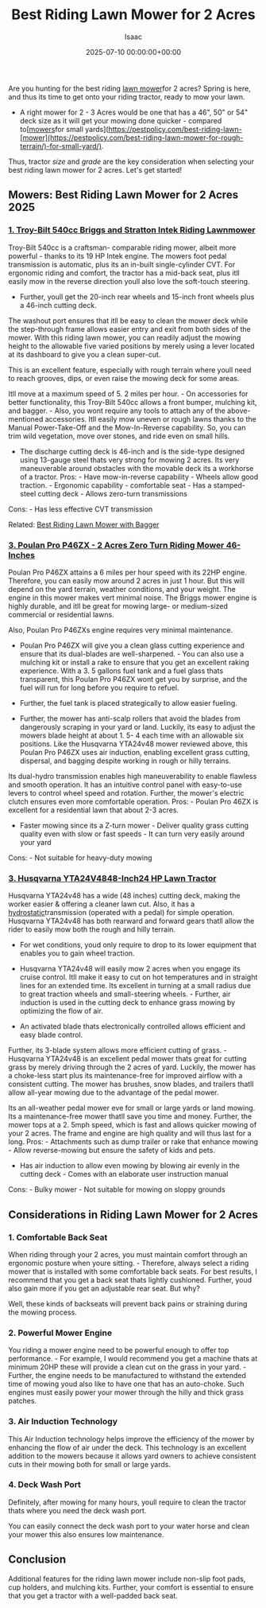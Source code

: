﻿---
title: Best Riding Lawn Mower for 2 Acres
description: Are you hunting for the best riding lawn mower for 2 acres? Spring is here, and thus its time to get onto your riding tractor, ready to mow your lawn. - A...
slug: /best-riding-lawn-mower-for-2-acres/
date: 2025-07-10 00:00:00+00:00
lastmod: 2025-07-10 00:00:00+03:00
author: Isaac
categories:
- Mowers
tags:
- mowers
- lawn
- mower
layout: post
---

Are you hunting for the best riding [lawn mower](https://web.extension.illinois.edu/lawntalk/planting/guidelines_for_mowing_lawns.cfm)for 2 acres? Spring is here, and thus its time to get onto your riding tractor, ready to mow your lawn.

- A right mower for 2 - 3 Acres would be one that has a 46", 50" or 54" deck size as it will get your mowing done quicker - compared to[[mowers](https://pestpolicy.com/best-riding-lawn-mower-for-hilly-terrain/)for small yards](https://pestpolicy.com/best-riding-lawn-[mower](https://pestpolicy.com/best-riding-lawn-mower-for-rough-terrain/)-for-small-yard/).

Thus, tractor *size* and *grade* are the key consideration when selecting your best riding lawn mower for 2 acres. Let's get started!

##  Mowers: Best Riding Lawn Mower for 2 Acres 2025

###  [1. Troy-Bilt 540cc Briggs and Stratton Intek Riding Lawnmower](https://www.amazon.com/dp/B079KBNTSM/?tag=p-policy-20)

Troy-Bilt 540cc is a craftsman- comparable riding mower, albeit more powerful - thanks to its 19 HP Intek engine. The mowers foot pedal transmission is automatic, plus its an in-built single-cylinder CVT. For ergonomic riding and comfort, the tractor has a mid-back seat, plus itll easily mow in the reverse direction youll also love the soft-touch steering.

- Further, youll get the 20-inch rear wheels and 15-inch front wheels plus a 46-inch cutting deck.

The washout port ensures that itll be easy to clean the mower deck while the step-through frame allows easier entry and exit from both sides of the mower. With this riding lawn mower, you can readily adjust the mowing height to the allowable five varied positions by merely using a lever located at its dashboard to give you a clean super-cut.

This is an excellent feature, especially with rough terrain where youll need to reach grooves, dips, or even raise the mowing deck for some areas.

Itll move at a maximum speed of 5. 2 miles per hour. - On accessories for better functionality, this Troy-Bilt 540cc allows a front bumper, mulching kit, and bagger. - Also, you wont require any tools to attach any of the above-mentioned accessories. Itll easily mow uneven or rough lawns thanks to the Manual Power-Take-Off and the Mow-In-Reverse capability. So, you can trim wild vegetation, move over stones, and ride even on small hills.

- The discharge cutting deck is 46-inch and is the side-type designed using 13-gauge steel thats very strong for mowing 2 acres. Its very maneuverable around obstacles with the movable deck its a workhorse of a tractor. Pros: - Have mow-in-reverse capability - Wheels allow good traction. - Ergonomic capability - comfortable seat - Has a stamped-steel cutting deck - Allows zero-turn transmissions

Cons: - Has less effective CVT transmission

Related: [Best Riding Lawn Mower with Bagger](https://pestpolicy.com/best-riding-lawn-mower-with-bagger/)

###  [3. Poulan Pro P46ZX - 2 Acres Zero Turn Riding Mower 46-Inches](https://www.amazon.com/dp/B002PD87M8/?tag=p-policy-20)

Poulan Pro P46ZX attains a 6 miles per hour speed with its 22HP engine. Therefore, you can easily mow around 2 acres in just 1 hour. But this will depend on the yard terrain, weather conditions, and your weight. The engine in this mower makes vert minimal noise. The Briggs mower engine is highly durable, and itll be great for mowing large- or medium-sized commercial or residential lawns.

Also, Poulan Pro P46ZXs engine requires very minimal maintenance.

- Poulan Pro P46ZX will give you a clean glass cutting experience and ensure that its dual-blades are well-sharpened. - You can also use a mulching kit or install a rake to ensure that you get an excellent raking experience. With a 3. 5 gallons fuel tank and a fuel glass thats transparent, this Poulan Pro P46ZX wont get you by surprise, and the fuel will run for long before you require to refuel.

- Further, the fuel tank is placed strategically to allow easier fueling.

- Further, the mower has anti-scalp rollers that avoid the blades from dangerously scraping in your yard or land. Luckily, its easy to adjust the mowers blade height at about 1. 5- 4 each time with an allowable six positions. Like the Husqvarna YTA24v48 mower reviewed above, this Poulan Pro P46ZX uses air induction, enabling excellent grass cutting, dispersal, and bagging despite working in rough or hilly terrains.

Its dual-hydro transmission enables high maneuverability to enable flawless and smooth operation. It has an intuitive control panel with easy-to-use levers to control wheel speed and rotation. Further, the mower's electric clutch ensures even more comfortable operation. Pros: - Poulan Pro 46ZX is excellent for a residential lawn that about 2-3 acres.

- Faster mowing since its a Z-turn mower - Deliver quality grass cutting quality even with slow or fast speeds - It can turn very easily around your yard

Cons: - Not suitable for heavy-duty mowing

###  [3. Husqvarna YTA24V4848-Inch24 HP Lawn Tractor](https://www.amazon.com/dp/B00HRWTGGS/?tag=p-policy-20)

Husqvarna YTA24v48 has a wide (48 inches) cutting deck, making the worker easier & offering a cleaner lawn cut. Also, it has a [hydrostatic](https://en.wikipedia.org/wiki/Hydrostatics)transmission (operated with a pedal) for simple operation. Husqvarna YTA24v48 has both rearward and forward gears thatll allow the rider to easily mow both the rough and hilly terrain.

- For wet conditions, youd only require to drop to its lower equipment that enables you to gain wheel traction.

- Husqvarna YTA24v48 will easily mow 2 acres when you engage its cruise control. Itll make it easy to cut on hot temperatures and in straight lines for an extended time. Its excellent in turning at a small radius due to great traction wheels and small-steering wheels. - Further, air induction is used in the cutting deck to enhance grass mowing by optimizing the flow of air.

- An activated blade thats electronically controlled allows efficient and easy blade control.

Further, its 3-blade system allows more efficient cutting of grass. - Husqvarna YTA24v48 is an excellent pedal mower thats great for cutting grass by merely driving through the 2 acres of yard. Luckily, the mower has a choke-less start plus its maintenance-free for improved airflow with a consistent cutting. The mower has brushes, snow blades, and trailers thatll allow all-year mowing due to the advantage of the pedal mower.

Its an all-weather pedal mower eve for small or large yards or land mowing. Its a maintenance-free mower thatll save you time and money. Further, the mower tops at a 2. 5mph speed, which is fast and allows quicker mowing of your 2 acres. The frame and engine are high quality and will thus last for a long. Pros: - Attachments such as dump trailer or rake that enhance mowing - Allow reverse-mowing but ensure the safety of kids and pets.

- Has air induction to allow even mowing by blowing air evenly in the cutting deck - Comes with an elaborate user instruction manual

Cons: - Bulky mower - Not suitable for mowing on sloppy grounds

##  Considerations in Riding Lawn Mower for 2 Acres

###  1. Comfortable Back Seat

When riding through your 2 acres, you must maintain comfort through an ergonomic posture when youre sitting. - Therefore, always select a riding mower that is installed with some comfortable back seats. For best results, I recommend that you get a back seat thats lightly cushioned. Further, youd also gain more if you get an adjustable rear seat. But why?

Well, these kinds of backseats will prevent back pains or straining during the mowing process.

###  2. Powerful Mower Engine

You riding a mower engine need to be powerful enough to offer top performance. - For example, I would recommend you get a machine thats at minimum 20HP these will provide a clean cut on the grass in your yard. - Further, the engine needs to be manufactured to withstand the extended time of mowing youd also like to have one that has an auto-choke. Such engines must easily power your mower through the hilly and thick grass patches.

###  3. Air Induction Technology

This Air Induction technology helps improve the efficiency of the mower by enhancing the flow of air under the deck. This technology is an excellent addition to the mowers because it allows yard owners to achieve consistent cuts in their mowing both for small or large yards.

###  4. Deck Wash Port

Definitely, after mowing for many hours, youll require to clean the tractor thats where you need the deck wash port.

You can easily connect the deck wash port to your water horse and clean your mower this also ensures low maintenance.

##  Conclusion

Additional features for the riding lawn mower include non-slip foot pads, cup holders, and mulching kits. Further, your comfort is essential to ensure that you get a tractor with a well-padded back seat.

